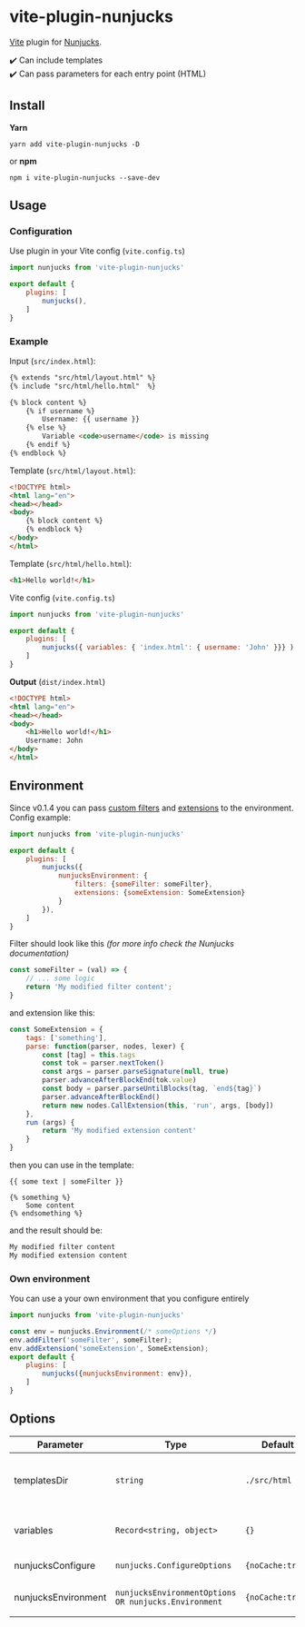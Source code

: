 # vite-plugin-nunjucks
[Vite](https://github.com/vitejs/vite) plugin for [Nunjucks](https://github.com/mozilla/nunjucks).

✔️ Can include templates   
✔️ Can pass parameters for each entry point (HTML)

## Install
**Yarn**
```
yarn add vite-plugin-nunjucks -D
```
or **npm**
```
npm i vite-plugin-nunjucks --save-dev
```

## Usage
### Configuration
Use plugin in your Vite config (`vite.config.ts`)
```JavaScript
import nunjucks from 'vite-plugin-nunjucks'

export default {
    plugins: [
        nunjucks(),
    ]
}
```
### Example
Input (`src/index.html`):
```html
{% extends "src/html/layout.html" %}
{% include "src/html/hello.html"  %}

{% block content %}
    {% if username %}
        Username: {{ username }}
    {% else %}
        Variable <code>username</code> is missing
    {% endif %}
{% endblock %}
```
Template (`src/html/layout.html`):
```html
<!DOCTYPE html>
<html lang="en">
<head></head>
<body>
    {% block content %}
    {% endblock %}
</body>
</html>
```
Template (`src/html/hello.html`):
```html
<h1>Hello world!</h1>
```
Vite config (`vite.config.ts`)
```JavaScript
import nunjucks from 'vite-plugin-nunjucks'

export default {
    plugins: [
        nunjucks({ variables: { 'index.html': { username: 'John' }}} ),
    ]
}
```
**Output** (`dist/index.html`)
```html
<!DOCTYPE html>
<html lang="en">
<head></head>
<body>
    <h1>Hello world!</h1>
    Username: John
</body>
</html>
```

## Environment
Since v0.1.4 you can pass [custom filters](https://mozilla.github.io/nunjucks/api.html#custom-filters) and [extensions](https://mozilla.github.io/nunjucks/api.html#custom-tags) to the environment.   
Config example:
```JavaScript
import nunjucks from 'vite-plugin-nunjucks'

export default {
    plugins: [
        nunjucks({
            nunjucksEnvironment: {
                filters: {someFilter: someFilter},
                extensions: {someExtension: SomeExtension}
            }
        }),
    ]
}
```
Filter should look like this _(for more info check the Nunjucks documentation)_
```JavaScript
const someFilter = (val) => {
    // ... some logic
    return 'My modified filter content';
}
```
and extension like this:
```JavaScript
const SomeExtension = {
    tags: ['something'],
    parse: function(parser, nodes, lexer) {
        const [tag] = this.tags
        const tok = parser.nextToken()
        const args = parser.parseSignature(null, true)
        parser.advanceAfterBlockEnd(tok.value)
        const body = parser.parseUntilBlocks(tag, `end${tag}`)
        parser.advanceAfterBlockEnd()
        return new nodes.CallExtension(this, 'run', args, [body])
    },
    run (args) {
        return 'My modified extension content'
    }
}
```
then you can use in the template:
```njk
{{ some text | someFilter }}

{% something %}
    Some content
{% endsomething %}
```
and the result should be:
```html
My modified filter content
My modified extension content
```

### Own environment
You can use a your own environment that you configure entirely
```JavaScript
import nunjucks from 'vite-plugin-nunjucks'

const env = nunjucks.Environment(/* someOptions */)
env.addFilter('someFilter', someFilter);
env.addExtension('someExtension', SomeExtension);
export default {
    plugins: [
        nunjucks({nunjucksEnvironment: env}),
    ]
}
```

## Options

| Parameter | Type  | Default | Description |
| ----------- | ----------- | ----------- | ----------- |
| templatesDir | `string` | `./src/html` | Absolute path where are HTML templates located. Example: `path.resolve(process.cwd(), 'src', 'myTemplates')`
| variables | `Record<string, object>` | `{}` | Variables for each entry point. Example `{ 'index.html': {username:'John'} }`
| nunjucksConfigure | `nunjucks.ConfigureOptions` | `{noCache:true}` | [Configure options for Nunjucks](https://mozilla.github.io/nunjucks/api.html#configure)
| nunjucksEnvironment | `nunjucksEnvironmentOptions OR nunjucks.Environment` | `{noCache:true}` | Configure Nunjucks environment or pass your own env



